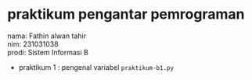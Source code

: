 # praktikum pengantar pemrograman
<p></p>

<div> nama: Fathin alwan tahir</div>
<div> nim: 231031038</div>
<div> prodi: Sistem Informasi B</div>

* praktikum 1 : pengenal variabel `praktikum-b1.py`
